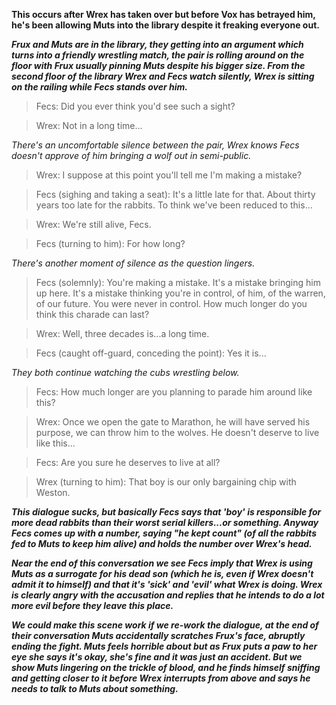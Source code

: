 **This occurs after Wrex has taken over but before Vox has betrayed him, he's been allowing Muts into the library despite it freaking everyone out.**

***Frux and Muts are in the library, they getting into an argument which turns into a friendly wrestling match, the pair is rolling around on the floor with Frux usually pinning Muts despite his bigger size.
From the second floor of the library Wrex and Fecs watch silently, Wrex is sitting on the railing while Fecs stands over him.***

> Fecs:
Did you ever think you'd see such a sight?

> Wrex:
Not in a long time...

*There's an uncomfortable silence between the pair, Wrex knows Fecs doesn't approve of him bringing a wolf out in semi-public.*

> Wrex:
I suppose at this point you'll tell me I'm making a mistake?

> Fecs (sighing and taking a seat):
It's a little late for that.
About thirty years too late for the rabbits.
To think we've been reduced to this...

> Wrex:
We're still alive, Fecs.

> Fecs (turning to him):
For how long?

*There's another moment of silence as the question lingers.*

> Fecs (solemnly):
You're making a mistake.
It's a mistake bringing him up here.
It's a mistake thinking you're in control, of him, of the warren, of our future.
You were never in control.
How much longer do you think this charade can last?

> Wrex:
Well, three decades is...a long time.

> Fecs (caught off-guard, conceding the point):
Yes it is...

*They both continue watching the cubs wrestling below.*

> Fecs:
How much longer are you planning to parade him around like this?

> Wrex:
Once we open the gate to Marathon, he will have served his purpose, we can throw him to the wolves.
He doesn't deserve to live like this...

> Fecs:
Are you sure he deserves to live at all?

> Wrex (turning to him):
That boy is our only bargaining chip with Weston.

***This dialogue sucks, but basically Fecs says that 'boy' is responsible for more dead rabbits than their worst serial killers...or something.
Anyway Fecs comes up with a number, saying "he kept count" (of all the rabbits fed to Muts to keep him alive) and holds the number over Wrex's head.***

***Near the end of this conversation we see Fecs imply that Wrex is using Muts as a surrogate for his dead son (which he is, even if Wrex doesn't admit it to himself) and that it's 'sick' and 'evil' what Wrex is doing.
Wrex is clearly angry with the accusation and replies that he intends to do a lot more evil before they leave this place.***

***We could make this scene work if we re-work the dialogue, at the end of their conversation Muts accidentally scratches Frux's face, abruptly ending the fight.
Muts feels horrible about but as Frux puts a paw to her eye she says it's okay, she's fine and it was just an accident.
But we show Muts lingering on the trickle of blood, and he finds himself sniffing and getting closer to it before Wrex interrupts from above and says he needs to talk to Muts about something.***


